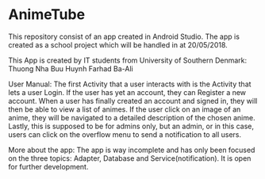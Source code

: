 # AnimeTube

This repository consist of an app created in Android Studio. 
The app is created as a school project which will be handled in at 20/05/2018.

This App is created by IT students from University of Southern Denmark:
Thuong Nha Buu Huynh
Farhad Ba-Ali

User Manual:
The first Activity that a user interacts with is the Activity that lets a user Login. If the user has yet an account, they can Register a new account. When a user has finally created an account and signed in, they will then be able to view a list of animes. If the user click on an image of an anime, they will be navigated to a detailed description of the chosen anime. 
Lastly, this is supposed to be for admins only, but an admin, or in this case, users can click on the overflow menu to send a notification to all users.

More about the app:
The app is way incomplete and has only been focused on the three topics: Adapter, Database and Service(notification).
It is open for further development.
